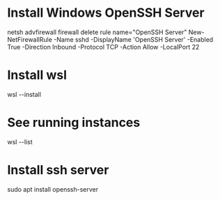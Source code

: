 # Install Windows OpenSSH Server
netsh advfirewall firewall delete rule name="OpenSSH Server"
New-NetFirewallRule -Name sshd -DisplayName 'OpenSSH Server' -Enabled True -Direction Inbound -Protocol TCP -Action Allow -LocalPort 22

# Install wsl
wsl --install

# See running instances
wsl --list 

# Install ssh server
sudo apt install openssh-server